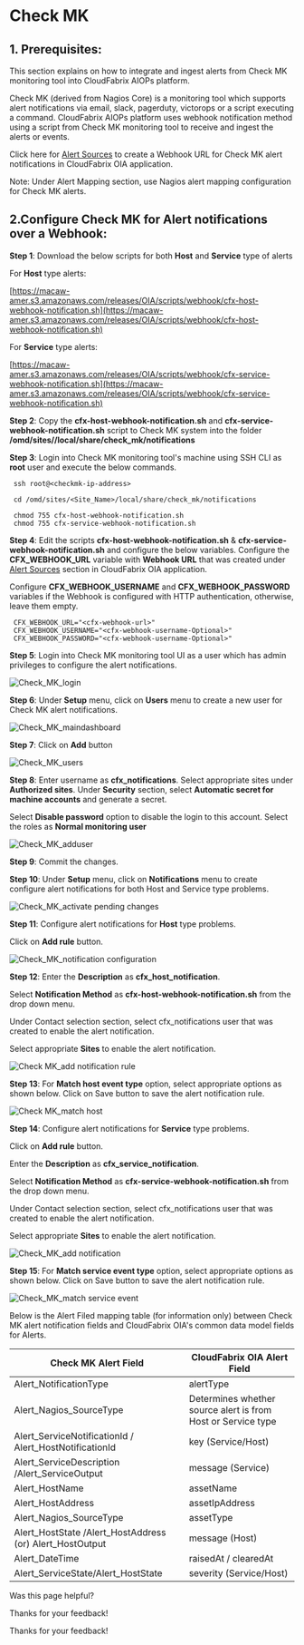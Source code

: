  



# Check MK

## **1\. Prerequisites:**

This section explains on how to integrate and ingest alerts from Check MK monitoring tool into CloudFabrix AIOPs platform.

Check MK (derived from Nagios Core) is a monitoring tool which supports alert notifications via email, slack, pagerduty, victorops or a script executing a command. CloudFabrix AIOPs platform uses webhook notification method using a script from Check MK monitoring tool to receive and ingest the alerts or events.

Click here for [Alert Sources](https://oiadocs.cloudfabrix.io/features-guide/alert-watch/alert-sources)
 to create a Webhook URL for Check MK alert notifications in CloudFabrix OIA application.

Note: Under Alert Mapping section, use Nagios alert mapping configuration for Check MK alerts.

## **2.Configure Check MK for Alert notifications over a Webhook:**

**Step 1**: Download the below scripts for both **Host** and **Service** type of alerts

For **Host** type alerts:

[https://macaw-amer.s3.amazonaws.com/releases/OIA/scripts/webhook/cfx-host-webhook-notification.sh](https://macaw-amer.s3.amazonaws.com/releases/OIA/scripts/webhook/cfx-host-webhook-notification.sh)

For **Service** type alerts:

[https://macaw-amer.s3.amazonaws.com/releases/OIA/scripts/webhook/cfx-service-webhook-notification.sh](https://macaw-amer.s3.amazonaws.com/releases/OIA/scripts/webhook/cfx-service-webhook-notification.sh)

**Step 2**: Copy the **cfx-host-webhook-notification.sh** and **cfx-service-webhook-notification.sh** script to Check MK system into the folder **/omd/sites//local/share/check\_mk/notifications**

**Step 3**: Login into Check MK monitoring tool's machine using SSH CLI as **root** user and execute the below commands.
```
 ssh root@<checkmk-ip-address>

```
```
 cd /omd/sites/<Site_Name>/local/share/check_mk/notifications

```
```
 chmod 755 cfx-host-webhook-notification.sh 
 chmod 755 cfx-service-webhook-notification.sh

```

**Step 4**: Edit the scripts **cfx-host-webhook-notification.sh** & **cfx-service-webhook-notification.sh** and configure the below variables. Configure the **CFX\_WEBHOOK\_URL** variable with **Webhook URL** that was created under [Alert Sources](https://oiadocs.cloudfabrix.io/features-guide/alert-watch/alert-sources)
 section in CloudFabrix OIA application.

Configure **CFX\_WEBHOOK\_USERNAME** and **CFX\_WEBHOOK\_PASSWORD** variables if the Webhook is configured with HTTP authentication, otherwise, leave them empty.
```
 CFX_WEBHOOK_URL="<cfx-webhook-url>" 
 CFX_WEBHOOK_USERNAME="<cfx-webhook-username-Optional>" 
 CFX_WEBHOOK_PASSWORD="<cfx-webhook-username-Optional>"

```

**Step 5**: Login into Check MK monitoring tool UI as a user which has admin privileges to configure the alert notifications.

![Check_MK_login](https://bot-docs.cloudfabrix.io/images/rda_integrations/checkmk/checkmk_login.png)

**Step 6**: Under **Setup** menu, click on **Users** menu to create a new user for Check MK alert notifications.

![Check_MK_maindashboard](https://bot-docs.cloudfabrix.io/images/rda_integrations/checkmk/maindashboard.png)

**Step 7**: Click on **Add** button

![Check_MK_users](https://bot-docs.cloudfabrix.io/images/rda_integrations/checkmk/checkmk_users.png)

**Step 8**: Enter username as **cfx\_notifications**. Select appropriate sites under **Authorized sites**. Under **Security** section, select **Automatic secret for machine accounts** and generate a secret.

Select **Disable password** option to disable the login to this account. Select the roles as **Normal monitoring user**

![Check_MK_adduser](https://bot-docs.cloudfabrix.io/images/rda_integrations/checkmk/checkmk_adduser.png)

**Step 9**: Commit the changes.

**Step 10**: Under **Setup** menu, click on **Notifications** menu to create configure alert notifications for both Host and Service type problems.

![Check_MK_activate pending changes](https://bot-docs.cloudfabrix.io/images/rda_integrations/checkmk/activate_pending_changes.png)

**Step 11**: Configure alert notifications for **Host** type problems.

Click on **Add rule** button.

![Check_MK_notification configuration](https://bot-docs.cloudfabrix.io/images/rda_integrations/checkmk/notification_configuration.png)

**Step 12**: Enter the **Description** as **cfx\_host\_notification**.

Select **Notification Method** as **cfx-host-webhook-notification.sh** from the drop down menu.

Under Contact selection section, select cfx\_notifications user that was created to enable the alert notification.

Select appropriate **Sites** to enable the alert notification.

![Check MK_add notification rule](https://bot-docs.cloudfabrix.io/images/rda_integrations/checkmk/add_notification_rule.png)

**Step 13**: For **Match host event type** option, select appropriate options as shown below. Click on Save button to save the alert notification rule.

![Check MK_match host](https://bot-docs.cloudfabrix.io/images/rda_integrations/checkmk/match_host.png)

**Step 14**: Configure alert notifications for **Service** type problems.

Click on **Add rule** button.

Enter the **Description** as **cfx\_service\_notification**.

Select **Notification Method** as **cfx-service-webhook-notification.sh** from the drop down menu.

Under Contact selection section, select cfx\_notifications user that was created to enable the alert notification.

Select appropriate **Sites** to enable the alert notification.

![Check_MK_add notification](https://bot-docs.cloudfabrix.io/images/rda_integrations/checkmk/add_notification.png)

**Step 15**: For **Match service event type** option, select appropriate options as shown below. Click on Save button to save the alert notification rule.

![Check_MK_match service event](https://bot-docs.cloudfabrix.io/images/rda_integrations/checkmk/match_service_event.png)

Below is the Alert Filed mapping table (for information only) between Check MK alert notification fields and CloudFabrix OIA's common data model fields for Alerts.

| Check MK Alert Field | CloudFabrix OIA Alert Field |
| --- | --- |
| Alert\_NotificationType | alertType |
| Alert\_Nagios\_SourceType | Determines whether source alert is from Host or Service type |
| Alert\_ServiceNotificationId / Alert\_HostNotificationId | key (Service/Host) |
| Alert\_ServiceDescription /Alert\_ServiceOutput | message (Service) |
| Alert\_HostName | assetName |
| Alert\_HostAddress | assetIpAddress |
| Alert\_Nagios\_SourceType | assetType |
| Alert\_HostState /Alert\_HostAddress (or) Alert\_HostOutput | message (Host) |
| Alert\_DateTime | raisedAt / clearedAt |
| Alert\_ServiceState/Alert\_HostState | severity (Service/Host) |

Was this page helpful?

Thanks for your feedback!

Thanks for your feedback!